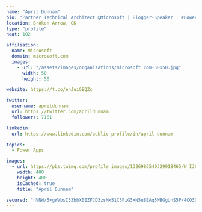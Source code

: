 ```yaml
---
name: "April Dunnam"
bio: "Partner Technical Architect @Microsoft | Blogger-Speaker | #PowerApps, #PowerAutomate, #Office365, #SharePoint | #WIT | #Karaoke Queen"
location: Broken Arrow, OK
type: "profile"
heat: 102

affiliation:
  name: Microsoft
  domain: microsoft.com
  images:
    - url: "/assets/images/organizations/microsoft.com-50x50.jpg"
      width: 50
      height: 50

website: https://t.co/enJuiGEQZc

twitter:
  username: aprildunnam
  url: https://twitter.com/aprildunnam
  followers: 7161

linkedin:
  url: https://www.linkedin.com/public-profile/in/april-dunnam

topics:
  - Power Apps

images:
  - url: https://pbs.twimg.com/profile_images/1326986540329918465/W_IJ6Ih2_400x400.jpg
    width: 400
    height: 400
    isCached: true
    title: "April Dunnam"

secured: "nVNW/5+gWVbsI3ZbbX0EZFJD3zsMx51C5FiG3+N5u8EAq5WBGgUnS5P/4CO3DIDQQ/X+t/6yjzZP3xGUE2QE/iccSfV1jKdXCuUu9kELflraAIGHF0Kn4WVVE+K0YI7DqonYIdim7ncTlhV/rZjr6GylWn9Ogu1tWOFaYMs7fRHhuGGtLRkAxMkHJ9AzdlP3CCWa5Unid8w3dHT3zFwHFkkbq8eP5PfZ7jyr4xGKxXeTMjTNkRC6CwyiBLxW9ZpluvEHW/fRQi7LqYy60hQBwBiqXS3r8tvF6F7GrO8lQCGZKmVtLTucLCXErYM+rTdeorotn8OgW9iliAjpHbfY8ulksbOSfudMFQgFr1FjmoDNS6EHpZ25rp9ISK/sPxxG5P5ruRJz7lwwlSgDoaQ8mRoGqlseQVeKmH2y8/eD+UA=;j/TBvtu3BRxyGdQH0HmhrA=="
---
```


